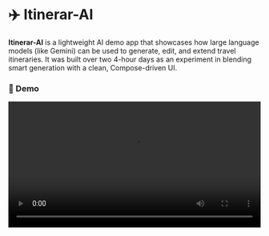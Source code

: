 # ✈️ Itinerar-AI

**Itinerar-AI** is a lightweight AI demo app that showcases how large language models (like Gemini) can be used to generate, edit, and extend travel itineraries.
It was built over two 4-hour days as an experiment in blending smart generation with a clean, Compose-driven UI.

### 🎥 Demo
<video src="https://github.com/donald-okara/Itinerar-AI/Screen_recording_20250715_154208.mp4" controls width="100%" />

Screen_recording_20250715_154208.mp4

## 🎯 What This Is

This is **not** a production travel app.
It’s a **proof of concept**: a fast-built, opinionated prototype exploring how AI can be embedded into mobile user flows.
It’s also a **starter template** for anyone looking to build an AI-powered Compose app with Firebase Vertex AI (Gemini).




## 🚀 What It Does

* 🧠 **AI-generated descriptions**
  Give your trip a title, and the app writes a description for you.

* 📍 **Generated itinerary items**
  Get up to 4 suggested steps/locations for your trip in structured JSON form.

* 🛠️ **Manual + AI editing**
  Add, edit, and reorder items freely. You can also ask the AI to insert suggestions inline, avoiding duplicates and preserving list logic.

* 🖱️ **Drag and drop UI**
  Draggable cards for reordering with subtle scaling feedback.

* 💡 **AI badges + transparency**
  AI-generated items are marked so you know what was suggested vs. typed.


## ⚙️ Stack

* **Jetpack Compose**
* **Kotlin**
* **Firebase Vertex AI (Gemini)**
* **ViewModel + StateFlow**
* **Kotlinx Serialization**


## 🛠️ Setup

To run Itinerar-AI locally:

1. **Clone the repo**

   ```bash
   git clone https://github.com/yourusername/itinerar-ai.git
   ```

2. **Open in Android Studio**
   Use Arctic Fox or newer with Kotlin + Compose support.

3. **Connect Firebase**

   * Add your own `google-services.json`
   * Enable **Vertex AI** (Generative Model) from Firebase Extensions
   * Upgrade project to Blaze
   * (Optional) Disable or configure **App Check** to avoid token issues in dev mode

4. **Run the app**

   * The app should launch on an emulator or real device without additional config.
   * Errors like token or JSON failures may happen if the AI returns non-strict output.


## 🧪 Use as a Starter Template

Want to build your own AI-powered app?
You can clone this project as a **starter kit** with:

* Gemini API wired up
* Basic prompting patterns (description, structured JSON, insertion)
* Flow-based AI response handling
* Composable state management
* Clean UI with animation & drag-and-drop

Fork and build from here 🚀


## 📌 Notes

* AI output can be non-deterministic — handle parsing safely.
* This app doesn't persist data (no DB or cloud sync).
* No auth, no backend — everything runs locally except the Gemini calls.

## Credit
The draggable Lazy column was adapted from [Artemake](https://github.com/Artemake/Reordering-LazyColumn)

## 📄 License

MIT – Free to clone, adapt, and remix.

